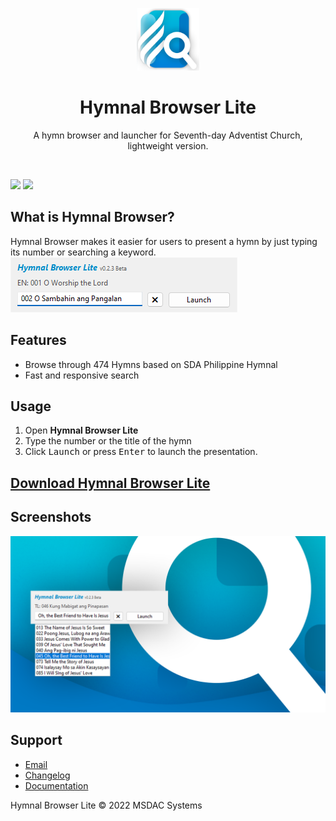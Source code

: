 <p align="center">
    <img alt="Hymnal Browser Lite Logo" src="res/logo.png" width="100px"/>
    <h1 align="center">Hymnal Browser Lite</h1>
    <p align="center">A hymn browser and launcher for Seventh-day Adventist Church, lightweight version.</p>
    <br>
</p>

[![](https://img.shields.io/github/downloads/msdacsystems/hymnalbrowser-lite/total?color=008dc9&label=Downloads)](https://github.com/msdacsystems/hymnalbrowser-lite/releases)
[![](https://img.shields.io/sourceforge/dt/hymnalbrowser-lite?color=008dc9&label=SourceForge)](https://sourceforge.net/projects/hymnalbrowser-lite)

## What is Hymnal Browser?
Hymnal Browser makes it easier for users to present a hymn by just typing its number or searching a keyword.
![](res/mainmenu.png)


## Features
- Browse through 474 Hymns based on SDA Philippine Hymnal
- Fast and responsive search

## Usage
1. Open **Hymnal Browser Lite**
2. Type the number or the title of the hymn
3. Click <Kbd>Launch</Kbd> or press <Kbd>Enter</Kbd> to launch the presentation.

## [Download Hymnal Browser Lite](https://sourceforge.net/projects/hymnalbrowser-lite/files/latest/download)

## Screenshots
![](res/screenshot.png)

## Support
- [Email](mailto:msdacsystems@gmail.com)
- [Changelog](CHANGELOG.md)
- [Documentation](DOCUMENTATION.md)

Hymnal Browser Lite © 2022 MSDAC Systems